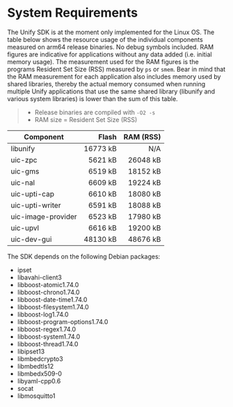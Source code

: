 # System Requirements

The Unify SDK is at the moment only implemented for the Linux OS. The table
below shows the resource usage of the individual components measured on arm64
release binaries. No debug symbols included. RAM figures are indicative for
applications without any data added (i.e. initial memory usage). The measurement
used for the RAM figures is the programs Resident Set Size (RSS) measured by
`ps` or `smem`. Bear in mind that the RAM measurement for each application also
includes memory used by shared libraries, thereby the actual memory consumed
when running multiple Unify applications that use the same shared library
(libunify and various system libraries) is lower than the sum of this table.

> * Release binaries are compiled with `-O2 -s`
> * RAM size = Resident Set Size (RSS)

| Component          |    Flash |                RAM (RSS) |
| ------------------ | -------: | -----------------------: |
| libunify           | 16773 kB |                      N/A |
| uic-zpc            |  5621 kB |                 26048 kB |
| uic-gms            |  6519 kB |                 18152 kB |
| uic-nal            |  6609 kB |                 19224 kB |
| uic-upti-cap       |  6610 kB |                 18080 kB |
| uic-upti-writer    |  6591 kB |                 18088 kB |
| uic-image-provider |  6523 kB |                 17980 kB |
| uic-upvl           |  6616 kB |                 19200 kB |
| uic-dev-gui        | 48130 kB |                 48676 kB |

The SDK depends on the following Debian packages:

* ipset
* libavahi-client3
* libboost-atomic1.74.0
* libboost-chrono1.74.0
* libboost-date-time1.74.0
* libboost-filesystem1.74.0
* libboost-log1.74.0
* libboost-program-options1.74.0
* libboost-regex1.74.0
* libboost-system1.74.0
* libboost-thread1.74.0
* libipset13
* libmbedcrypto3
* libmbedtls12
* libmbedx509-0
* libyaml-cpp0.6
* socat
* libmosquitto1
